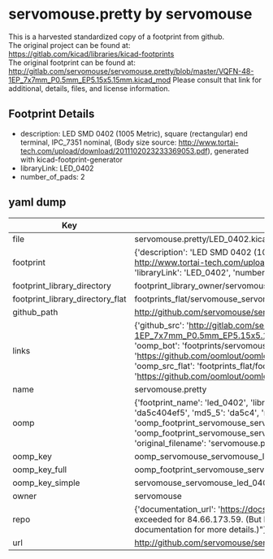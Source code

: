 # servomouse.pretty by servomouse  
This is a harvested standardized copy of a footprint from github.  
The original project can be found at:  
https://gitlab.com/kicad/libraries/kicad-footprints  
The original footprint can be found at:
http://gitlab.com/servomouse/servomouse.pretty/blob/master/VQFN-48-1EP_7x7mm_P0.5mm_EP5.15x5.15mm.kicad_mod
Please consult that link for additional, details, files, and license information.  
## Footprint Details
* description: LED SMD 0402 (1005 Metric), square (rectangular) end terminal, IPC_7351 nominal, (Body size source: http://www.tortai-tech.com/upload/download/2011102023233369053.pdf), generated with kicad-footprint-generator  
* libraryLink: LED_0402  
* number_of_pads: 2  
## yaml dump  
| Key | Value |  
| --- | --- |  
| file | servomouse.pretty/LED_0402.kicad_mod |  
| footprint | {'description': 'LED SMD 0402 (1005 Metric), square (rectangular) end terminal, IPC_7351 nominal, (Body size source: http://www.tortai-tech.com/upload/download/2011102023233369053.pdf), generated with kicad-footprint-generator', 'libraryLink': 'LED_0402', 'number_of_pads': 2} |  
| footprint_library_directory | footprint_library_owner/servomouse_servomouse.pretty |  
| footprint_library_directory_flat | footprints_flat/servomouse_servomouse_led_0402/working |  
| github_path | http://github.com/servomouse/servomouse.pretty/blob/master/LED_0402.kicad_mod |  
| links | {'github_src': 'http://gitlab.com/servomouse/servomouse.pretty/blob/master/VQFN-48-1EP_7x7mm_P0.5mm_EP5.15x5.15mm.kicad_mod', 'github_src_repo': 'https://gitlab.com/kicad/libraries/kicad-footprints', 'oomp_bot': 'footprints/servomouse_servomouse_led_0402/working', 'oomp_bot_github': 'https://github.com/oomlout/oomlout_oomp_footprint_bot/tree/main/footprints/servomouse_servomouse_led_0402/working', 'oomp_src_flat': 'footprints_flat/footprints_flat/servomouse_servomouse_led_0402/working', 'oomp_src_flat_github': 'https://github.com/oomlout/oomlout_oomp_footprint_src/tree/main/footprints_flat/servomouse_servomouse_led_0402/working'} |  
| name | servomouse.pretty |  
| oomp | {'footprint_name': 'led_0402', 'library_name': 'servomouse', 'md5': 'da5c404ef527721f1b4f617e4e4ec156', 'md5_10': 'da5c404ef5', 'md5_5': 'da5c4', 'md5_6': 'da5c40', 'oomp_key': 'oomp_servomouse_servomouse_led_0402', 'oomp_key_extra': 'oomp_footprint_servomouse_servomouse_led_0402', 'oomp_key_full': 'oomp_footprint_servomouse_servomouse_led_0402_da5c40', 'oomp_key_simple': 'servomouse_servomouse_led_0402', 'original_filename': 'servomouse.pretty/LED_0402.kicad_mod', 'owner_name': 'servomouse'} |  
| oomp_key | oomp_servomouse_servomouse_led_0402 |  
| oomp_key_full | oomp_footprint_servomouse_servomouse_led_0402 |  
| oomp_key_simple | servomouse_servomouse_led_0402 |  
| owner | servomouse |  
| repo | {'documentation_url': 'https://docs.github.com/rest/overview/resources-in-the-rest-api#rate-limiting', 'message': "API rate limit exceeded for 84.66.173.59. (But here's the good news: Authenticated requests get a higher rate limit. Check out the documentation for more details.)"} |  
| url | http://github.com/servomouse/servomouse.pretty |  

